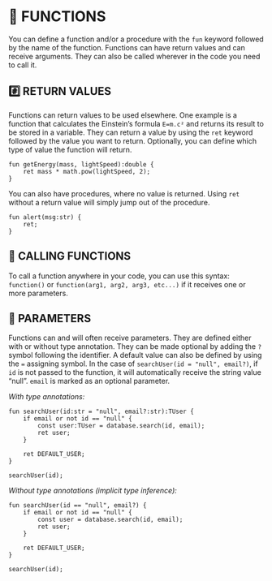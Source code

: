 # 🧲 FUNCTIONS

You can define a function and/or a procedure with the `fun` keyword followed by the name of the function. Functions can have return values and can receive arguments. They can also be called wherever in the code you need to call it.

## #️⃣ RETURN VALUES

Functions can return values to be used elsewhere. One example is a function that calculates the Einstein’s formula `E=m.c²` and returns its result to be stored in a variable. They can return a value by using the `ret` keyword followed by the value you want to return. Optionally, you can define which type of value the function will return. 

```tsx
fun getEnergy(mass, lightSpeed):double {
	ret mass * math.pow(lightSpeed, 2);
}
```

You can also have procedures, where no value is returned. Using `ret` without a return value will simply jump out of the procedure.

```tsx
fun alert(msg:str) {
	ret;
}
```

## 🧲 CALLING FUNCTIONS

To call a function anywhere in your code, you can use this syntax: `function()` or `function(arg1, arg2, arg3, etc...)` if it receives one or more parameters.

## 🔧 PARAMETERS

Functions can and will often receive parameters. They are defined either with or without type annotation. They can be made optional by adding the `?` symbol following the identifier. A default value can also be defined by using the `=` assigning symbol. In the case of `searchUser(id = "null", email?)`, if `id` is not passed to the function, it will automatically receive the string value “null”. `email` is marked as an optional parameter.

*With type annotations:*

```tsx
fun searchUser(id:str = "null", email?:str):TUser {
	if email or not id == "null" {
		const user:TUser = database.search(id, email);
		ret user;
	}
	
	ret DEFAULT_USER;
}

searchUser(id);
```

*Without type annotations (implicit type inference):*

```tsx
fun searchUser(id == "null", email?) {
	if email or not id == "null" {
		const user = database.search(id, email);
		ret user;
	}
	
	ret DEFAULT_USER;
}

searchUser(id);
```